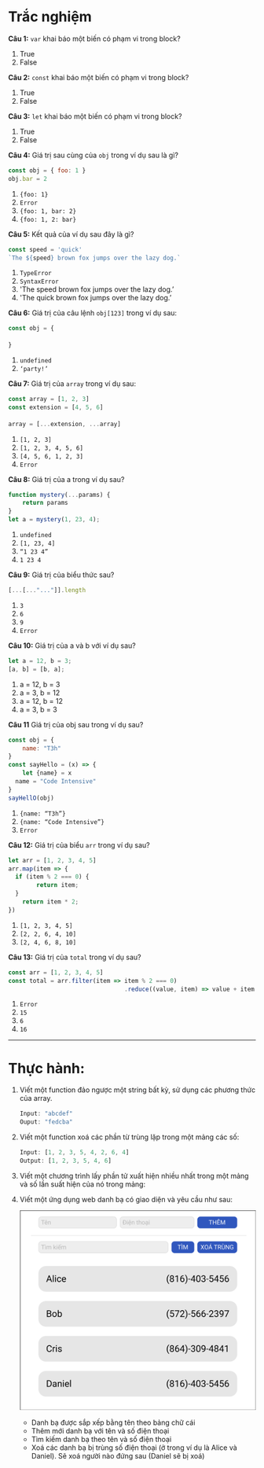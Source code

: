 # Trắc nghiệm

**Câu 1:** `var` khai báo một biến có phạm vi trong block?

1. True
2. False

**Câu 2:** `const` khai báo một biến có phạm vi trong block?

1. True
2. False

**Câu 3:** `let` khai báo một biến có phạm vi trong block?

1. True
2. False

**Câu 4:** Giá trị sau cùng của `obj` trong ví dụ sau là gì?

```jsx
const obj = { foo: 1 }
obj.bar = 2
```

1. `{foo: 1}`
2. `Error`
3. `{foo: 1, bar: 2}`
4. `{foo: 1, 2: bar}`

**Câu 5:** Kết quả của ví dụ sau đây là gì?

```jsx
const speed = 'quick'
`The ${speed} brown fox jumps over the lazy dog.`
```

1. `TypeError`
2. `SyntaxError`
3. 'The speed brown fox jumps over the lazy dog.’
4. 'The quick brown fox jumps over the lazy dog.’

**Câu 6:** Giá trị của câu lệnh `obj[123]` trong ví dụ sau:

```jsx
const obj = {

}
```

1. `undefined`
2. `‘party!’`

**Câu 7:** Giá trị của `array` trong ví dụ sau:

```jsx
const array = [1, 2, 3]
const extension = [4, 5, 6]

array = [...extension, ...array]
```

1. `[1, 2, 3]`
2. `[1, 2, 3, 4, 5, 6]`
3. `[4, 5, 6, 1, 2, 3]`
4. `Error`

**Câu 8:** Giá trị của a trong ví dụ sau?

```jsx
function mystery(...params) {
	return params
}
let a = mystery(1, 23, 4);
```

1. `undefined`
2. `[1, 23, 4]`
3. `“1 23 4”`
4. `1 23 4`

**Câu 9:** Giá trị của biểu thức sau?

```jsx
[...[..."..."]].length
```

1. `3`
2. `6`
3. `9`
4. `Error`

**Câu 10:** Giá trị của a và b với ví dụ sau?

```jsx
let a = 12, b = 3;
[a, b] = [b, a];
```

1. a = 12, b = 3
2. a = 3, b = 12
3. a = 12, b = 12
4. a = 3, b = 3

**Câu 11** Giá trị của obj sau trong ví dụ sau?

```jsx
const obj = {
	name: "T3h"
}
const sayHello = (x) => {
	let {name} = x
  name = "Code Intensive"
}
sayHellO(obj)
```

1. `{name: “T3h”}`
2. `{name: “Code Intensive”}`
3. `Error`

**Câu 12:** Giá trị của biểu `arr` trong ví dụ sau?

```jsx
let arr = [1, 2, 3, 4, 5]
arr.map(item => {
  if (item % 2 === 0) {
		return item;
  }
	return item * 2;
})
```

1. `[1, 2, 3, 4, 5]`
2. `[2, 2, 6, 4, 10]`
3. `[2, 4, 6, 8, 10]`

**Câu 13:** Giá trị của `total` trong ví dụ sau?

```jsx
const arr = [1, 2, 3, 4, 5]
const total = arr.filter(item => item % 2 === 0)
								 .reduce((value, item) => value + item , 10)
```

1. `Error`
2. `15`
3. `6`
4. `16`

***

# Thực hành:

1. Viết một function đảo ngược một string bất kỳ, sử dụng các phương thức của array.
    
    ```jsx
    Input: "abcdef"
    Ouput: "fedcba"
    ```
    
2. Viết một function xoá các phần từ trùng lặp trong một mảng các số:
    
    ```jsx
    Input: [1, 2, 3, 5, 4, 2, 6, 4]
    Output: [1, 2, 3, 5, 4, 6]
    ```
    
3. Viết một chương trình lấy phần tử xuất hiện nhiều nhất trong một mảng và số lần suất hiện của nó trong mảng:

4. Viết một ứng dụng web danh bạ có giao diện và yêu cầu như sau:
    
    ![Untitled](./bt-es6-md.png)
    
    - Danh bạ được sắp xếp bằng tên theo bảng chữ cái
    - Thêm mới danh bạ với tên và số điện thoại
    - Tìm kiếm danh bạ theo tên và số điện thoại
    - Xoá các danh bạ bị trùng số điện thoại (ở trong ví dụ là Alice và Daniel). Sẽ xoá người nào đứng sau (Daniel sẽ bị xoá)
